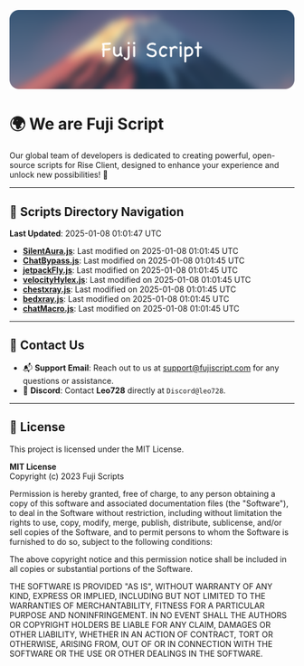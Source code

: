 ![Banner](.github/b.webp)

# 🌍 **We are Fuji Script**

Our global team of developers is dedicated to creating powerful, open-source scripts for Rise Client, designed to enhance your experience and unlock new possibilities! 🌟

---
<!-- SCRIPTS_NAVIGATION_START -->
## 📂 **Scripts Directory Navigation**

**Last Updated**: 2025-01-08 01:01:47 UTC

- **[SilentAura.js](scripts/SilentAura.js)**: Last modified on 2025-01-08 01:01:45 UTC
- **[ChatBypass.js](scripts/ChatBypass.js)**: Last modified on 2025-01-08 01:01:45 UTC
- **[jetpackFly.js](scripts/jetpackFly.js)**: Last modified on 2025-01-08 01:01:45 UTC
- **[velocityHylex.js](scripts/velocityHylex.js)**: Last modified on 2025-01-08 01:01:45 UTC
- **[chestxray.js](scripts/chestxray.js)**: Last modified on 2025-01-08 01:01:45 UTC
- **[bedxray.js](scripts/bedxray.js)**: Last modified on 2025-01-08 01:01:45 UTC
- **[chatMacro.js](scripts/chatMacro.js)**: Last modified on 2025-01-08 01:01:45 UTC

<!-- SCRIPTS_NAVIGATION_END -->

---

## 💬 **Contact Us**  
- 📬 **Support Email**: Reach out to us at [support@fujiscript.com](mailto:support@fujiscript.com) for any questions or assistance.  
- 💬 **Discord**: Contact **Leo728** directly at `Discord@leo728`.

---

## 📜 **License**

This project is licensed under the MIT License.  

**MIT License**  
Copyright (c) 2023 Fuji Scripts  

Permission is hereby granted, free of charge, to any person obtaining a copy of this software and associated documentation files (the "Software"), to deal in the Software without restriction, including without limitation the rights to use, copy, modify, merge, publish, distribute, sublicense, and/or sell copies of the Software, and to permit persons to whom the Software is furnished to do so, subject to the following conditions:  

The above copyright notice and this permission notice shall be included in all copies or substantial portions of the Software.  

THE SOFTWARE IS PROVIDED "AS IS", WITHOUT WARRANTY OF ANY KIND, EXPRESS OR IMPLIED, INCLUDING BUT NOT LIMITED TO THE WARRANTIES OF MERCHANTABILITY, FITNESS FOR A PARTICULAR PURPOSE AND NONINFRINGEMENT. IN NO EVENT SHALL THE AUTHORS OR COPYRIGHT HOLDERS BE LIABLE FOR ANY CLAIM, DAMAGES OR OTHER LIABILITY, WHETHER IN AN ACTION OF CONTRACT, TORT OR OTHERWISE, ARISING FROM, OUT OF OR IN CONNECTION WITH THE SOFTWARE OR THE USE OR OTHER DEALINGS IN THE SOFTWARE.  

